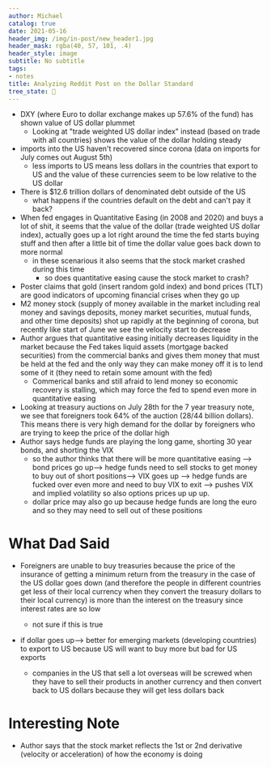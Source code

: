 ```yaml
---
author: Michael
catalog: true
date: 2021-05-16
header_img: /img/in-post/new_header1.jpg
header_mask: rgba(40, 57, 101, .4)
header_style: image
subtitle: No subtitle
tags:
- notes
title: Analyzing Reddit Post on the Dollar Standard
tree_state: 🌱
---
```


- DXY (where Euro to dollar exchange makes up 57.6% of the fund) has shown value of US dollar plummet
  - Looking at "trade weighted US dollar index" instead (based on trade with all countries) shows the value of the dollar holding steady
- imports into the US haven't recovered since corona (data on imports for July comes out August 5th)
  - less imports to US means less dollars in the countries that export to US and the value of these currencies  seem to be low relative to the US dollar
- There is $12.6 trillion dollars of denominated debt outside of the US
  - what happens if the countries default on the debt and can't pay it back?
- When fed engages in Quantitative Easing (in 2008 and 2020) and buys a lot of shit, it seems that the value of the dollar (trade weighted US dollar index), actually goes up a lot right around the time the fed starts buying stuff and then after a little bit of time the dollar value goes back down to more normal
  - in these scenarious it also seems that the stock market crashed during this time
    - so does quantitative easing cause the stock market to crash?
- Poster claims that gold (insert random gold index) and bond prices (TLT) are good indicators of upcoming financial crises when they go up
- M2 money stock (supply of money available in the market including real money and savings deposits, money market securities, mutual funds, and other time deposits) shot up rapidly at the beginning of corona, but recently like start of June we see the velocity start to decrease
- Author argues that quantitative easing initially decreases liquidity in the market because the Fed takes liquid assets (mortgage backed securities) from the commercial banks and gives them money that must be held at the fed and the only way they can make money off it is to lend some of it (they need to retain some amount with the fed)
  - Commerical banks and still afraid to lend money so economic recovery is stalling, which may force the fed to spend even more in quantitative easing
-  Looking at treasury auctions on July 28th for the 7 year treasury note, we see that foreigners took 64% of the auction (28/44 billion dollars). This means there is very high demand for the dollar by foreigners who are trying to keep the price of the dollar high
- Author says hedge funds are playing the long game, shorting 30 year bonds, and shorting the VIX
  - so the author thinks that there will be more quantitative easing --> bond prices go up--> hedge funds need to sell stocks to get money to buy out of short positions--> VIX goes up --> hedge funds are fucked over even more and need to buy VIX to exit --> pushes VIX and implied volatility so also options prices up up up.
  - dollar price may also go up because hedge funds are long the euro and so they may need to sell out of these positions



# What Dad Said

- Foreigners are unable to buy treasuries because the price of the insurance of getting a minimum return from the treasury in the case of the US dollar goes down (and therefore the people in different countries get less of their local currency when they convert the treasury dollars to their local currency) is more than the interest on the treasury since interest rates are so low
  - not sure if this is true

- if dollar goes up--> better for emerging markets (developing countries) to export to US because US will want to buy more but bad for US exports
  - companies in the US that sell a lot overseas will be screwed when they have to sell their products in another currency and then convert back to US dollars because they will get less dollars back

# Interesting Note

- Author says that the stock market reflects the 1st or 2nd derivative (velocity or acceleration) of how the economy is doing